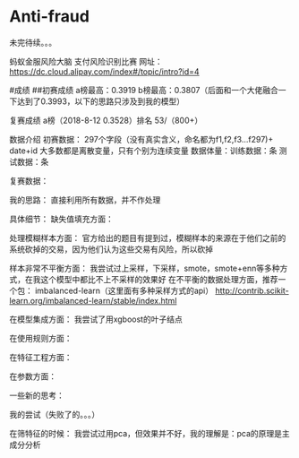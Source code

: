 # Anti-fraud


未完待续。。。

蚂蚁金服风险大脑 支付风险识别比赛
网址：https://dc.cloud.alipay.com/index#/topic/intro?id=4

#成绩
##初赛成绩
a榜最高：0.3919
b榜最高：0.3807（后面和一个大佬融合一下达到了0.3993，以下的思路只涉及到我的模型）

复赛成绩
a榜（2018-8-12 0.3528）排名 53/（800+）

数据介绍
初赛数据：
297个字段（没有真实含义，命名都为f1,f2,f3...f297)+ date+id
大多数都是离散变量，只有个别为连续变量
数据体量：训练数据：条
测试数据：条




复赛数据：


我的思路：
直接利用所有数据，并不作处理

具体细节：
缺失值填充方面：

处理模糊样本方面：
官方给出的题目有提到过，模糊样本的来源在于他们之前的系统砍掉的交易，因为他们认为这些交易有风险，所以砍掉


样本非常不平衡方面：
我尝试过上采样，下采样，smote，smote+enn等多种方式，在我这个模型中都比不上不采样的效果好
在不平衡的数据处理方面，推荐一个包： imbalanced-learn（这里面有多种采样方式的api）
http://contrib.scikit-learn.org/imbalanced-learn/stable/index.html

在模型集成方面：
我尝试了用xgboost的叶子结点


在使用规则方面：

在特征工程方面：

在参数方面：

一些新的思考：


我的尝试（失败了的。。。）

在筛特征的时候：
我尝试过用pca，但效果并不好，我的理解是：pca的原理是主成分分析




